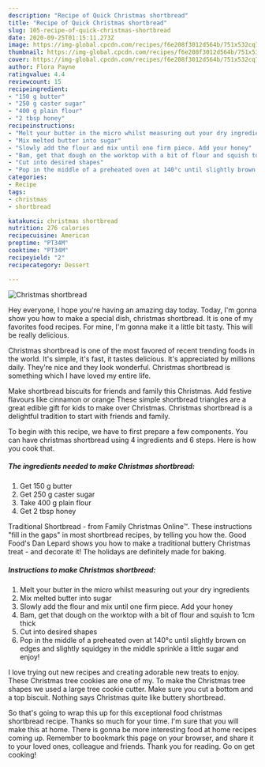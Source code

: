 ```yaml
---
description: "Recipe of Quick Christmas shortbread"
title: "Recipe of Quick Christmas shortbread"
slug: 105-recipe-of-quick-christmas-shortbread
date: 2020-09-25T01:15:11.273Z
image: https://img-global.cpcdn.com/recipes/f6e208f3012d564b/751x532cq70/christmas-shortbread-recipe-main-photo.jpg
thumbnail: https://img-global.cpcdn.com/recipes/f6e208f3012d564b/751x532cq70/christmas-shortbread-recipe-main-photo.jpg
cover: https://img-global.cpcdn.com/recipes/f6e208f3012d564b/751x532cq70/christmas-shortbread-recipe-main-photo.jpg
author: Flora Payne
ratingvalue: 4.4
reviewcount: 15
recipeingredient:
- "150 g butter"
- "250 g caster sugar"
- "400 g plain flour"
- "2 tbsp honey"
recipeinstructions:
- "Melt your butter in the micro whilst measuring out your dry ingredients"
- "Mix melted butter into sugar"
- "Slowly add the flour and mix until one firm piece. Add your honey"
- "Bam, get that dough on the worktop with a bit of flour and squish to 1cm thick"
- "Cut into desired shapes"
- "Pop in the middle of a preheated oven at 140°c until slightly brown on edges and slightly squidgey in the middle sprinkle a little sugar and enjoy!"
categories:
- Recipe
tags:
- christmas
- shortbread

katakunci: christmas shortbread 
nutrition: 276 calories
recipecuisine: American
preptime: "PT34M"
cooktime: "PT34M"
recipeyield: "2"
recipecategory: Dessert

---
```



![Christmas shortbread](https://img-global.cpcdn.com/recipes/f6e208f3012d564b/751x532cq70/christmas-shortbread-recipe-main-photo.jpg)

Hey everyone, I hope you're having an amazing day today. Today, I'm gonna show you how to make a special dish, christmas shortbread. It is one of my favorites food recipes. For mine, I'm gonna make it a little bit tasty. This will be really delicious.

Christmas shortbread is one of the most favored of recent trending foods in the world. It's simple, it's fast, it tastes delicious. It's appreciated by millions daily. They're nice and they look wonderful. Christmas shortbread is something which I have loved my entire life.

Make shortbread biscuits for friends and family this Christmas. Add festive flavours like cinnamon or orange These simple shortbread triangles are a great edible gift for kids to make over Christmas. Christmas shortbread is a delightful tradition to start with friends and family.


To begin with this recipe, we have to first prepare a few components. You can have christmas shortbread using 4 ingredients and 6 steps. Here is how you cook that.

<!--inarticleads1-->

##### The ingredients needed to make Christmas shortbread:

1. Get 150 g butter
1. Get 250 g caster sugar
1. Take 400 g plain flour
1. Get 2 tbsp honey


Traditional Shortbread - from Family Christmas Online™. These instructions &#34;fill in the gaps&#34; in most shortbread recipes, by telling you how the. Good Food&#39;s Dan Lepard shows you how to make a traditional buttery Christmas treat - and decorate it! The holidays are definitely made for baking. 

<!--inarticleads2-->

##### Instructions to make Christmas shortbread:

1. Melt your butter in the micro whilst measuring out your dry ingredients
1. Mix melted butter into sugar
1. Slowly add the flour and mix until one firm piece. Add your honey
1. Bam, get that dough on the worktop with a bit of flour and squish to 1cm thick
1. Cut into desired shapes
1. Pop in the middle of a preheated oven at 140°c until slightly brown on edges and slightly squidgey in the middle sprinkle a little sugar and enjoy!


I love trying out new recipes and creating adorable new treats to enjoy. These Christmas tree cookies are one of my. To make the Christmas tree shapes we used a large tree cookie cutter. Make sure you cut a bottom and a top biscuit. Nothing says Christmas quite like buttery shortbread. 

So that's going to wrap this up for this exceptional food christmas shortbread recipe. Thanks so much for your time. I'm sure that you will make this at home. There is gonna be more interesting food at home recipes coming up. Remember to bookmark this page on your browser, and share it to your loved ones, colleague and friends. Thank you for reading. Go on get cooking!
